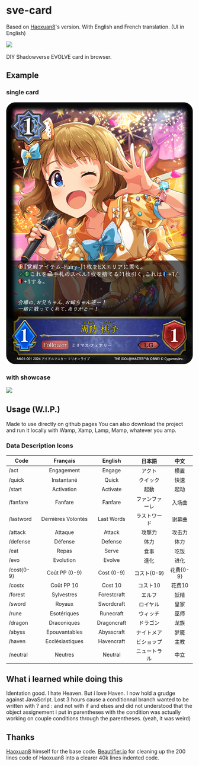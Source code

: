 # sve-card

Based on [Haoxuan8](https://haoxuan8.github.io/sve-card/)'s version.
With English and French translation. (UI in English)

<a href="https://www.npmjs.com/package/sve-card">
  <img src="https://img.shields.io/npm/v/sve-card"/>
</a>

DIY Shadowverse EVOLVE card in browser.

## Example

### single card
![](./examples//momoko.png)

### with showcase
![](./examples/momoko_showcase.png)

## Usage (W.I.P.)

Made to use directly on github pages
You can also download the project and run it locally with Wamp, Xamp, Lamp, Mamp, whatever you amp.

### Data Description Icons

| Code       | Français　| English　| 日本語　|   中文    |
|------------|:-------:|:-------:|:-------:|:-------:|
| /act       | Engagement　| Engage　| アクト |   横置    |
| /quick     | Instantané　| Quick　| クイック |   快速    |
| /start     | Activation　| Activate　| 起動 |   起动    |
| /fanfare   | Fanfare　| Fanfare　| ファンファーレ |  入场曲   |
| /lastword  | Dernières Volontés　| Last Words　| ラストワード |   谢幕曲   |
| /attack    | Attaque　| Attack　| 攻撃力 |  攻击力   |
| /defense   | Défense　| Defense　| 体力 |  体力    |
| /eat | Repas　| Serve　| 食事 |  吃饭    |
| /evo | Evolution　| Evolve　| 進化 |  进化    |
| /cost{0-9} | Coût PP (0-9)　| Cost (0-9)　| コスト{0-9} | 花费{0-9} |  
| /costx| Coût PP 10　| Cost 10　| コスト10 |  花费10   |
| /forest | Sylvestres　| Forestcraft　| エルフ | 妖精 |
| /sword | Royaux　| Swordcraft　| ロイヤル | 皇家 |
| /rune | Esotériques　| Runecraft　| ウィッチ | 巫师 |
| /dragon | Draconiques　| Dragoncraft　| ドラゴン | 龙族 |
| /abyss | Epouvantables　| Abysscraft　| ナイトメア | 梦魇 |
| /haven | Ecclésiastiques　| Havencraft　| ビショップ | 主教 |
| /neutral | Neutres　| Neutral　| ニュートラル | 中立 |

## What i learned while doing this

Identation good.
I hate Heaven. But i love Haven. 
I now hold a grudge against JavaScript. Lost 3 hours cause a conditionnal branch wanted to be written with ? and : and not with if and elses and did not understood that the object assignement i put in parentheses with the condition was actually working on couple conditions through the parentheses. (yeah, it was weird)

## Thanks

[Haoxuan8](https://haoxuan8.github.io/sve-card/) himself for the base code.
[Beautifier.io](https://beautifier.io/) for cleaning up the 200 lines code of Haoxuan8 into a clearer 40k lines indented code.
